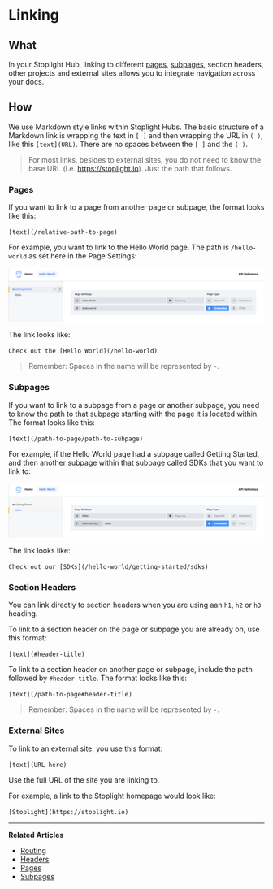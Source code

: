 # Linking 

## What 
In your Stoplight Hub, linking to different [pages](/documentation/getting-started/pages), [subpages](/documentation/getting-started/subpages), section headers, other projects and external sites allows you to integrate navigation across your docs.  

## How 

We use Markdown style links within Stoplight Hubs. The basic structure of a Markdown link is wrapping the text in `[ ]` and then wrapping the URL in `( )`, like this `[text](URL)`. There are no spaces between the `[ ]` and the `( )`.

> For most links, besides to external sites, you do not need to know the base URL (i.e. https://stoplight.io). Just the path that follows. 

### Pages

If you want to link to a page from another page or subpage, the format looks like this: 

`[text](/relative-path-to-page)`

For example, you want to link to the Hello World page. The path is `/hello-world` as set here in the Page Settings: 

![Linking page](https://github.com/stoplightio/docs/blob/develop/assets/images/linking-page.png?raw=true)

The link looks like:

`Check out the [Hello World](/hello-world)`

> Remember: Spaces in the name will be represented by `-`. 

### Subpages 

If you want to link to a subpage from a page or another subpage, you need to know the path to that subpage starting with the page it is located within. The format looks like this:

`[text](/path-to-page/path-to-subpage)`

For example, if the Hello World page had a subpage called Getting Started, and then another subpage within that subpage called SDKs that you want to link to: 

![Linking subpage](https://github.com/stoplightio/docs/blob/develop/assets/images/linking-subpage.png?raw=true)

The link looks like:

`Check out our [SDKs](/hello-world/getting-started/sdks)`

### Section Headers

You can link directly to section headers when you are using aan `h1`, `h2` or `h3` heading.

To link to a section header on the page or subpage you are already on, use this format: 

`[text](#header-title)`

To link to a section header on another page or subpage, include the path followed by `#header-title`. The format looks like this: 

`[text](/path-to-page#header-title)`

> Remember: Spaces in the name will be represented by `-`. 

### External Sites

To link to an external site, you use this format:

`[text](URL here)`

Use the full URL of the site you are linking to. 

For example, a link to the Stoplight homepage would look like: 

`[Stoplight](https://stoplight.io)`

---
**Related Articles**
- [Routing](/documentation/getting-started/routing)
- [Headers](/documentation/getting-started/header-footer)
- [Pages](/documentation/getting-started/pages)
- [Subpages](/documentation/getting-started/subpages)

